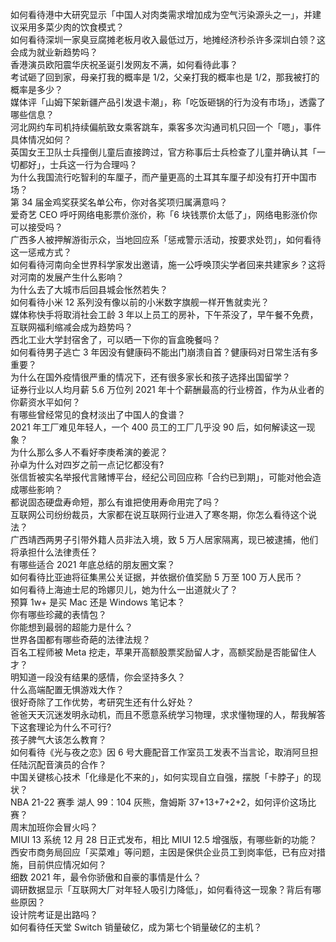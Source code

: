 如何看待港中大研究显示「中国人对肉类需求增加成为空气污染源头之一」，并建议采用多菜少肉的饮食模式？  
如何看待深圳一家臭豆腐摊老板月收入最低过万，地摊经济秒杀许多深圳白领？这会成为就业新趋势吗？  
香港演员欧阳震华庆祝圣诞引发网友不满，如何看待此事？  
考试砸了回到家，母亲打我的概率是 1/2，父亲打我的概率也是 1/2，那我被打的概率是多少？  
媒体评「山姆下架新疆产品引发退卡潮」，称「吃饭砸锅的行为没有市场」，透露了哪些信息？  
河北网约车司机持续偏航致女乘客跳车，乘客多次沟通司机只回一个「嗯」，事件具体情况如何？  
英国女王卫队士兵撞倒儿童后直接跨过，官方称事后士兵检查了儿童并确认其「一切都好」，士兵这一行为合理吗？  
为什么我国流行吃智利的车厘子，而产量更高的土耳其车厘子却没有打开中国市场？  
第 34 届金鸡奖获奖名单公布，你对各奖项归属满意吗？  
爱奇艺 CEO 呼吁网络电影票价涨价，称「6 块钱票价太低了」，网络电影涨价你可以接受吗？  
广西多人被押解游街示众，当地回应系「惩戒警示活动，按要求处罚」，如何看待这一惩戒方式？  
如何看待河南向全世界科学家发出邀请，施一公呼唤顶尖学者回来共建家乡？这将对河南的发展产生什么影响？  
为什么去了大城市后回县城会怅然若失？  
如何看待小米 12 系列没有像以前的小米数字旗舰一样开售就卖光？  
媒体称快手将取消社会工龄 3 年以上员工的房补，下午茶没了，早午餐不免费，互联网福利缩减会成为趋势吗？  
西北工业大学封宿舍了，可以晒一下你的盲盒晚餐吗？  
如何看待男子逃亡 3 年因没有健康码不能出门崩溃自首？健康码对日常生活有多重要？  
为什么在国外疫情很严重的情况下，还有很多家长和孩子选择出国留学？  
证券行业以人均月薪 5.6 万位列 2021 年十个薪酬最高的行业榜首，作为从业者的你薪资水平如何？  
有哪些曾经常见的食材淡出了中国人的食谱？  
2021 年工厂难见年轻人，一个 400 员工的工厂几乎没 90 后，如何解读这一现象？  
为什么那么多人不看好李庚希演的姜泥？  
孙卓为什么对四岁之前一点记忆都没有?  
张信哲被实名举报代言赌博平台，经纪公司回应称「合约已到期」，可能对他会造成哪些影响？  
都说固态硬盘寿命短，那么有谁把使用寿命用完了吗？  
互联网公司纷纷裁员，大家都在说互联网行业进入了寒冬期，你怎么看待这个说法？  
广西靖西两男子引带外籍人员非法入境，致 5 万人居家隔离，现已被逮捕，他们将承担什么法律责任？  
有哪些适合 2021 年底总结的朋友圈文案？  
如何看待比亚迪将征集黑公关证据，并依据价值奖励 5 万至 100 万人民币？  
如何看待上海迪士尼的玲娜贝儿，她为什么一出道就火了？  
预算 1w+ 是买 Mac 还是 Windows 笔记本？  
你有哪些珍藏的表情包？  
你能想到最弱的超能力是什么？  
世界各国都有哪些奇葩的法律法规？  
百名工程师被 Meta 挖走，苹果开高额股票奖励留人才，高额奖励是否能留住人才？  
明知道一段没有结果的感情，你会坚持多久？  
什么高端配置无惧游戏大作？  
很好奇除了工作优势，考研究生还有什么好处？  
爸爸天天沉迷发明永动机，而且不愿意系统学习物理，求求懂物理的人，帮我解答下这套理论为什么不可行?  
孩子脾气大该怎么教育？  
如何看待《光与夜之恋》因 6 号大鹿配音工作室员工发表不当言论，取消阿旦担任陆沉配音演员的合作？  
中国关键核心技术「化缘是化不来的」，如何实现自立自强，摆脱「卡脖子」的现状？  
NBA 21-22 赛季 湖人 99：104 灰熊，詹姆斯 37+13+7+2+2，如何评价这场比赛？  
周末加班你会冒火吗？  
MIUI 13 系统 12 月 28 日正式发布，相比 MIUI 12.5 增强版，有哪些新的功能？  
西安市商务局回应「买菜难」等问题，主因是保供企业员工到岗率低，已有应对措施，目前供应情况如何？  
细数 2021 年，最令你骄傲和自豪的事情是什么？  
调研数据显示「互联网大厂对年轻人吸引力降低」，如何看待这一现象？背后有哪些原因？  
设计院考证是出路吗？  
如何看待任天堂 Switch 销量破亿，成为第七个销量破亿的主机？  

